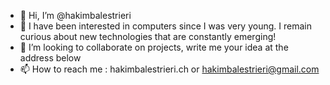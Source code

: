 - 👋 Hi, I’m @hakimbalestrieri
- 👀 I have been interested in computers since I was very young. I remain curious about new technologies that are constantly emerging!
- 💞️ I’m looking to collaborate on projects, write me your idea at the address below
- 📫 How to reach me : hakimbalestrieri.ch or hakimbalestrieri@gmail.com

<!---
hakimbalestrieri/hakimbalestrieri is a ✨ special ✨ repository because its `README.md` (this file) appears on your GitHub profile.
You can click the Preview link to take a look at your changes.
--->
